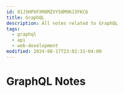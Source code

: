 ```yaml
---
id: 01J5HPXFXM8MZVYS8M9KJ3FKC6
title: GraphQL
description: All notes related to GraphQL
tags:
  - graphql
  - api
  - web-development
modified: 2024-08-17T23:02:31-04:00
---
```

# GraphQL Notes
